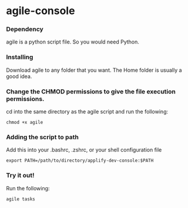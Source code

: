 agile-console
=============

### Dependency

agile is a python script file. So you would need Python.


### Installing

Download agile to any folder that you want. The Home folder is usually a good idea.


### Change the CHMOD permissions to give the file execution permissions.

cd into the same directory as the agile script and run the following:

```
chmod +x agile
```


### Adding the script to path

Add this into your .bashrc, .zshrc, or your shell configuration file

```
export PATH=/path/to/directory/applify-dev-console:$PATH
```


### Try it out!

Run the following:

```
agile tasks
```
